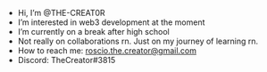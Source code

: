 -  Hi, I’m @THE-CREAT0R
-  I’m interested in web3 development at the moment
-  I’m currently on a break after high school
-  Not really on collaborations rn. Just on my journey of learning rn.
-  How to reach me: roscio.the.creator@gmail.com 
-  Discord: TheCreator#3815
